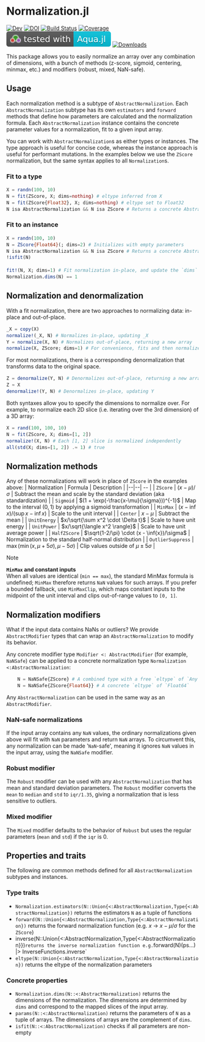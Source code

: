 # Normalization.jl

[![Dev](https://img.shields.io/badge/docs-dev-blue.svg)](https://brendanjohnharris.github.io/TimeseriesDocs.jl/dev/Normalization/)
[![DOI](https://zenodo.org/badge/DOI/10.5281/zenodo.10613385.svg)](https://zenodo.org/doi/10.5281/zenodo.10613385)
[![Build Status](https://github.com/brendanjohnharris/Normalization.jl/actions/workflows/CI.yml/badge.svg?branch=main)](https://github.com/brendanjohnharris/Normalization.jl/actions/workflows/CI.yml?query=branch%3Amain)
[![Coverage](https://codecov.io/gh/brendanjohnharris/Normalization.jl/branch/main/graph/badge.svg)](https://codecov.io/gh/brendanjohnharris/Normalization.jl)
[![Aqua QA](https://raw.githubusercontent.com/JuliaTesting/Aqua.jl/master/badge.svg)](https://github.com/JuliaTesting/Aqua.jl)
[![Downloads](https://img.shields.io/badge/dynamic/json?url=http%3A%2F%2Fjuliapkgstats.com%2Fapi%2Fv1%2Fmonthly_downloads%2FNormalization&query=total_requests&suffix=%2Fmonth&label=Downloads)](http://juliapkgstats.com/pkg/Normalization)

This package allows you to easily normalize an array over any combination of dimensions, with a bunch of methods (z-score, sigmoid, centering, minmax, etc.) and modifiers (robust, mixed, NaN-safe).

## Usage

Each normalization method is a subtype of `AbstractNormalization`.
Each `AbstractNormalization` subtype has its own `estimators` and `forward` methods that define how parameters are calculated and the normalization formula.
Each `AbstractNormalization` instance contains the concrete parameter values for a normalization, fit to a given input array.

You can work with `AbstractNormalization`s as either types or instances.
The type approach is useful for concise code, whereas the instance approach is useful for performant mutations.
In the examples below we use the `ZScore` normalization, but the same syntax applies to all `Normalization`s.

### Fit to a type
```julia
X = randn(100, 10)
N = fit(ZScore, X; dims=nothing) # eltype inferred from X
N = fit(ZScore{Float32}, X; dims=nothing) # eltype set to Float32
N isa AbstractNormalization && N isa ZScore # Returns a concrete AbstractNormalization
```

### Fit to an instance
```julia
X = randn(100, 10)
N = ZScore{Float64}(; dims=2) # Initializes with empty parameters
N isa AbstractNormalization && N isa ZScore # Returns a concrete AbstractNormalization
!isfit(N)

fit!(N, X; dims=1) # Fit normalization in-place, and update the `dims`
Normalization.dims(N) == 1
```

## Normalization and denormalization
With a fit normalization, there are two approaches to normalizing data: in-place and
out-of-place.
```julia
_X = copy(X)
normalize!(_X, N) # Normalizes in-place, updating _X
Y = normalize(X, N) # Normalizes out-of-place, returning a new array
normalize(X, ZScore; dims=1) # For convenience, fits and then normalizes
```
For most normalizations, there is a corresponding denormalization that
transforms data to the original space.
```julia
Z = denormalize(Y, N) # Denormalizes out-of-place, returning a new array
Z ≈ X
denormalize!(Y, N) # Denormalizes in-place, updating Y
```

Both syntaxes allow you to specify the dimensions to normalize over. For example, to normalize each 2D slice (i.e. iterating over the 3rd dimension) of a 3D array:
```julia
X = rand(100, 100, 10)
N = fit(ZScore, X; dims=[1, 2])
normalize!(X, N) # Each [1, 2] slice is normalized independently
all(std(X; dims=[1, 2]) .≈ 1) # true
```

## Normalization methods

Any of these normalizations will work in place of `ZScore` in the examples above:
| Normalization | Formula | Description |
|--|--| -- |
| `ZScore` | $(x - \mu)/\sigma$ | Subtract the mean and scale by the standard deviation (aka standardization) |
| `Sigmoid` | $(1 + \exp(-\frac{x-\mu}{\sigma}))^{-1}$ | Map to the interval $(0, 1)$ by applying a sigmoid transformation |
| `MinMax` | $(x-\inf{x})/(\sup{x}-\inf{x})$ | Scale to the unit interval |
| `Center` | $x - \mu$ | Subtract the mean |
| `UnitEnergy` | $x/\sqrt{\sum x^2 \cdot \Delta t}$ | Scale to have unit energy |
| `UnitPower` | $x/\sqrt{\langle x^2 \rangle}$ | Scale to have unit average power |
| `HalfZScore` | $\sqrt{1-2/\pi} \cdot (x - \inf{x})/\sigma$ | Normalization to the standard half-normal distribution |
| `OutlierSuppress` | $\max(\min(x, \mu + 5\sigma), \mu - 5\sigma)$ | Clip values outside of $\mu \pm 5\sigma$ |

> [!NOTE]  
> **`MinMax` and constant inputs**  
> When all values are identical (`min == max`), the standard MinMax formula is undefined; `MinMax` therefore returns `NaN` values for such arrays. If you prefer a bounded fallback, use `MinMaxClip`, which maps constant inputs to the midpoint of the unit interval and clips out-of-range values to `[0, 1]`.

## Normalization modifiers
What if the input data contains NaNs or outliers?
We provide `AbstractModifier` types that can wrap an `AbstractNormalization` to modify its behavior.

Any concrete modifier type `Modifier <: AbstractModifier` (for example, `NaNSafe`) can be applied to a concrete normalization type `Normalization <:AbstractNormalization`:
```julia
    N = NaNSafe{ZScore} # A combined type with a free `eltype` of `Any`
    N = NaNSafe{ZScore{Float64}} # A concrete `eltype` of `Float64`
```
Any `AbstractNormalization` can be used in the same way as an `AbstractModifier`.

### NaN-safe normalizations
If the input array contains any `NaN` values, the ordinary normalizations given above will fit with `NaN` parameters and return `NaN` arrays.
To circumvent this, any normalization can be made '`NaN`-safe', meaning it ignores `NaN` values in the input array, using the `NaNSafe` modifier.

### Robust modifier
The `Robust` modifier can be used with any `AbstractNormalization` that has mean and standard deviation parameters.
The `Robust` modifier converts the `mean` to `median` and `std` to `iqr/1.35`, giving a normalization that is less sensitive to outliers.

### Mixed modifier
The `Mixed` modifier defaults to the behavior of `Robust` but uses the regular parameters (`mean` and `std`) if the `iqr` is 0.

## Properties and traits
The following are common methods defined for all `AbstractNormalization` subtypes and instances.

### Type traits
- `Normalization.estimators(N::Union{<:AbstractNormalization,Type{<:AbstractNormalization})` returns the estimators `N` as a tuple of functions
- `forward(N::Union{<:AbstractNormalization,Type{<:AbstractNormalization})` returns the forward normalization function (e.g. $x$ -> $x - \mu / \sigma$ for the `ZScore`)
- inverse(N::Union{<:AbstractNormalization,Type{<:AbstractNormalization}})` returns the inverse normalization function e.g. `forward(N)(ps...) |> InverseFunctions.inverse`
- `eltype(N::Union{<:AbstractNormalization,Type{<:AbstractNormalization})` returns the eltype of the normalization parameters

### Concrete properties
- `Normalization.dims(N::<:AbstractNormalization)` returns the dimensions of the normalization. The dimensions are determined by `dims` and correspond to the mapped slices of the input array.
- `params(N::<:AbstractNormalization)` returns the parameters of `N` as a tuple of arrays. The dimensions of arrays are the complement of `dims`.
- `isfit(N::<:AbstractNormalization)` checks if all parameters are non-empty

<!-- ### New normalizations

Finally, there is also a macro to define your own normalization (honestly you could just make the `struct` directly). For example, the `ZScore` is defined as:
```julia
@_Normalization ZScore (mean, std)  (x, 𝜇, 𝜎) -> x .= (x .- 𝜇)./𝜎  #=
                                 =# (y, 𝜇, 𝜎) -> y .= y.*𝜎 .+ 𝜇
```
Here, the first argument is a name for the normalization, the second is a tuple of parameter functions, the third is a vectorised, in-place function of an array `x` and any parameters, and the fourth is a function for the inverse transformation. -->
